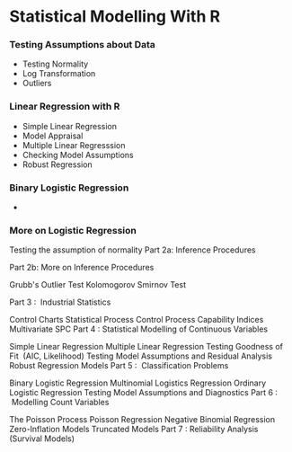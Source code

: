 Statistical Modelling With R
====================================

### Testing Assumptions about Data
 * Testing Normality
 * Log Transformation
 * Outliers
 
### Linear Regression with R
 * Simple Linear Regression
 * Model Appraisal
 * Multiple Linear Regresssion
 * Checking Model Assumptions
 * Robust Regression
 
 ### Binary Logistic Regression
 * 
 
 ### More on Logistic Regression


Testing the assumption of normality
Part 2a: Inference Procedures

Part 2b: More on Inference Procedures

Grubb's Outlier Test
Kolomogorov Smirnov Test


Part 3 :  Industrial Statistics

Control Charts
Statistical Process Control
Process Capability Indices
Multivariate SPC
Part 4 : Statistical Modelling of Continuous Variables

Simple Linear Regression
Multiple Linear Regression
Testing Goodness of Fit  (AIC, Likelihood)
Testing Model Assumptions and Residual Analysis
Robust Regression Models
Part 5 :  Classification Problems

Binary Logistic Regression
Multinomial Logistics Regression
Ordinary Logistic Regression
Testing Model Assumptions and Diagnostics
Part 6 :  Modelling Count Variables

The Poisson Process
Poisson Regression
Negative Binomial Regression
Zero-Inflation Models
Truncated Models
Part 7 : Reliability Analysis (Survival Models)
